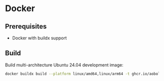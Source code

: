 # Docker

## Prerequisites

- Docker with buildx support

## Build

Build multi-architecture Ubuntu 24.04 development image:

```bash
docker buildx build --platform linux/amd64,linux/arm64 -t ghcr.io/aobolensk/openvino_devutils/ubuntu:latest -f ./ubuntu.Dockerfile .
```
